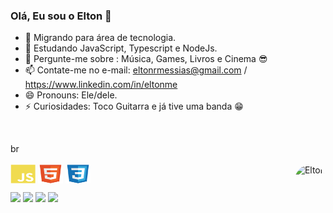 ### Olá, Eu sou o Elton 👋

- 🔭 Migrando para área de tecnologia.
- 🌱 Estudando JavaScript, Typescript e NodeJs.
- 💬 Pergunte-me sobre : Música, Games, Livros e Cinema 😎
- 📫 Contate-me no e-mail: eltonrmessias@gmail.com / https://www.linkedin.com/in/eltonme
- 😄 Pronouns: Ele/dele.
- ⚡ Curiosidades: Toco Guitarra e já tive uma banda 😁


<div style="display: inline_block"><br>

br
<br>  
  <img align="center" alt="Rafa-Js" height="30" width="40" src="https://raw.githubusercontent.com/devicons/devicon/master/icons/javascript/javascript-plain.svg">
  <img align="center" alt="Rafa-HTML" height="30" width="40" src="https://raw.githubusercontent.com/devicons/devicon/master/icons/html5/html5-original.svg">
  <img align="center" alt="Rafa-CSS" height="30" width="40" src="https://raw.githubusercontent.com/devicons/devicon/master/icons/css3/css3-original.svg">
  <img align="right" alt="Elton" height="150" style="border-radius:50px;" src="https://images.memberkit.com.br/eyJfcmFpbHMiOnsibWVzc2FnZSI6IkJBaHBBODBESHc9PSIsImV4cCI6bnVsbCwicHVyIjoiYmxvYl9pZCJ9fQ%3D%3D--6e54f3d4073381b1c8d7f9d6372c2d4a7574cf75/Captura%20de%20tela%202023-02-03%20220111.png?width=128&height=128">
</div>







 <div> 
<a href = "mailto:contatoeltonrmessias@gmail.com"><img src="https://img.shields.io/badge/-Gmail-%23333?style=for-the-badge&logo=gmail&logoColor=white" target="_blank"></a>
  <a href="https://www.linkedin.com/in/eltonme/" target="_blank"><img src="https://img.shields.io/badge/-LinkedIn-%230077B5?style=for-the-badge&logo=linkedin&logoColor=white" target="_blank"></a> 
  <a href="https://www.instagram.com/eltonrodrigoo_/" target="_blank"><img src="https://img.shields.io/badge/-Instagram-%23E4405F?style=for-the-badge&logo=instagram&logoColor=white" target="_blank"></a>
  <a href="https://api.whatsapp.com/send?phone=5541984591185" target="_blank"><img src="https://img.shields.io/badge/-whatsapp-rgb(90, 231, 90)?style=for-the-badge&logo=whatsapp&logoColor=white" target="_blank"></a>

